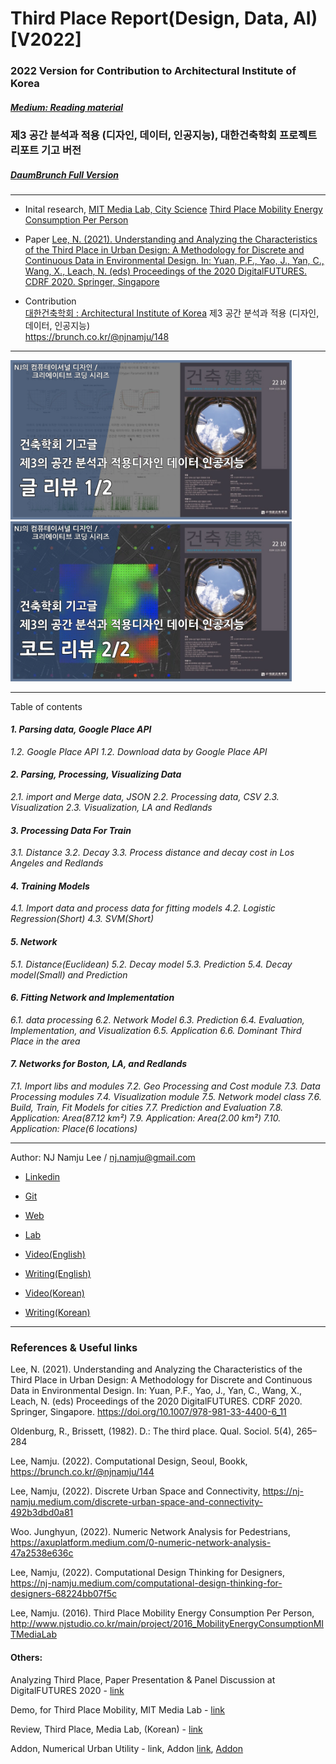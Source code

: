 # Third Place Report(Design, Data, AI) [V2022]
### 2022 Version for Contribution to Architectural Institute of Korea
##### [Medium: Reading material](https://nj-namju.medium.com/third-place-analysis-and-implementation-design-data-artificial-intelligence-bf802a8e7e0a)

### 제3 공간 분석과 적용 (디자인, 데이터, 인공지능), 대한건축학회 프로젝트 리포트 기고 버전

##### [DaumBrunch Full Version](https://brunch.co.kr/@njnamju/148)

-----
* Inital research, [MIT Media Lab, City Science](https://www.media.mit.edu/groups/city-science/overview/)
  [Third Place Mobility Energy Consumption Per Person](http://www.njstudio.co.kr/main/project/2016_MobilityEnergyConsumptionMITMediaLab/index.html) <br>

* Paper
  [Lee, N. (2021). Understanding and Analyzing the Characteristics of the Third Place in Urban Design: A Methodology for Discrete and Continuous Data in Environmental Design. In: Yuan, P.F., Yao, J., Yan, C., Wang, X., Leach, N. (eds) Proceedings of the 2020 DigitalFUTURES. CDRF 2020. Springer, Singapore](https://doi.org/10.1007/978-981-33-4400-6_11)  <br>
  

* Contribution <br> [대한건축학회 : Architectural Institute of Korea](https://www.aik.or.kr/)
  제3 공간 분석과 적용 (디자인, 데이터, 인공지능)  <br> https://brunch.co.kr/@njnamju/148 <br>

-----

<a href="https://youtu.be/hzwkfnVSH4o" rel="some text">
<img src="./img/ComputationalDesign_46-1.jpg" width="450px" />
</a>

<a href="https://youtu.be/WSVEg2DMsYk" rel="some text">
<img src="./img/ComputationalDesign_46-2.jpg" width="450px" />
</a>

-----
Table of contents

#### *1. Parsing data, Google Place API*
*1.2. Google Place API*
*1.2. Download data by Google Place API*

#### *2. Parsing, Processing, Visualizing Data*
*2.1. import and Merge data, JSON*
*2.2. Processing data, CSV*
*2.3. Visualization*
*2.3. Visualization, LA and Redlands*

#### *3. Processing Data For Train*
*3.1. Distance*
*3.2. Decay*
*3.3. Process distance and decay cost in Los Angeles and Redlands*

#### *4. Training Models*
*4.1. Import data and process data for fitting models*
*4.2. Logistic Regression(Short)*
*4.3. SVM(Short)*

#### *5. Network*
*5.1. Distance(Euclidean)*
*5.2. Decay model*
*5.3. Prediction*
*5.4. Decay model(Small) and Prediction*

#### *6. Fitting Network and Implementation*
*6.1. data processing*
*6.2. Network Model*
*6.3. Prediction*
*6.4. Evaluation, Implementation, and Visualization*
*6.5. Application*
*6.6. Dominant Third Place in the area*

#### *7. Networks for Boston, LA, and Redlands*
*7.1. Import libs and modules*
*7.2. Geo Processing and Cost module*
*7.3. Data Processing modules*
*7.4. Visualization module*
*7.5. Network model class*
*7.6. Build, Train, Fit Models for cities*
*7.7. Prediction and Evaluation*
*7.8. Application: Area(87.12 km²)*
*7.9. Application: Area(2.00 km²)*
*7.10. Application: Place(6 locations)*


-----
Author: NJ Namju Lee / nj.namju@gmail.com  
* [Linkedin](https://www.linkedin.com/in/nj-namju-lee-926b3252/)    

* [Git](https://github.com/NamjuLee)

* [Web](http://www.njstudio.co.kr)
* [Lab](http://www.njslab.com/NJSLabCore/)

* [Video(English)](https://www.youtube.com/c/njnamjulee)
* [Writing(English)](https://medium.com/@nj-namju)  

* [Video(Korean)](https://www.youtube.com/c/CodeforDesign)
* [Writing(Korean)](https://brunch.co.kr/@njnamju)
-----

### References & Useful links

Lee, N. (2021). Understanding and Analyzing the Characteristics of the Third Place in Urban Design: A Methodology for Discrete and Continuous Data in Environmental Design. In: Yuan, P.F., Yao, J., Yan, C., Wang, X., Leach, N. (eds) Proceedings of the 2020 DigitalFUTURES. CDRF 2020. Springer, Singapore. https://doi.org/10.1007/978-981-33-4400-6_11

Oldenburg, R., Brissett, (1982). D.: The third place. Qual. Sociol. 5(4), 265–284

Lee, Namju. (2022). Computational Design, Seoul, Bookk, https://brunch.co.kr/@njnamju/144

Lee, Namju, (2022). Discrete Urban Space and Connectivity, https://nj-namju.medium.com/discrete-urban-space-and-connectivity-492b3dbd0a81

Woo. Junghyun, (2022). Numeric Network Analysis for Pedestrians, https://axuplatform.medium.com/0-numeric-network-analysis-47a2538e636c

Lee, Namju, (2022). Computational Design Thinking for Designers, https://nj-namju.medium.com/computational-design-thinking-for-designers-68224bb07f5c

Lee, Namju. (2016). Third Place Mobility Energy Consumption Per Person, http://www.njstudio.co.kr/main/project/2016_MobilityEnergyConsumptionMITMediaLab 


#### Others:

Analyzing Third Place, Paper Presentation & Panel Discussion at DigitalFUTURES 2020 - [link](https://youtu.be/rgmLUXqjGho)

Demo, for Third Place Mobility, MIT Media Lab - [link](https://youtu.be/FMBxHGcWrXA)

Review, Third Place, Media Lab, (Korean) - [link](https://youtu.be/gz9azwMx0Uc)

Addon, Numerical Urban Utility - link, Addon [link](https://youtu.be/0vn-QQ0z__Q), [Addon](https://www.food4rhino.com/en/app/numerical-urban-utility)
